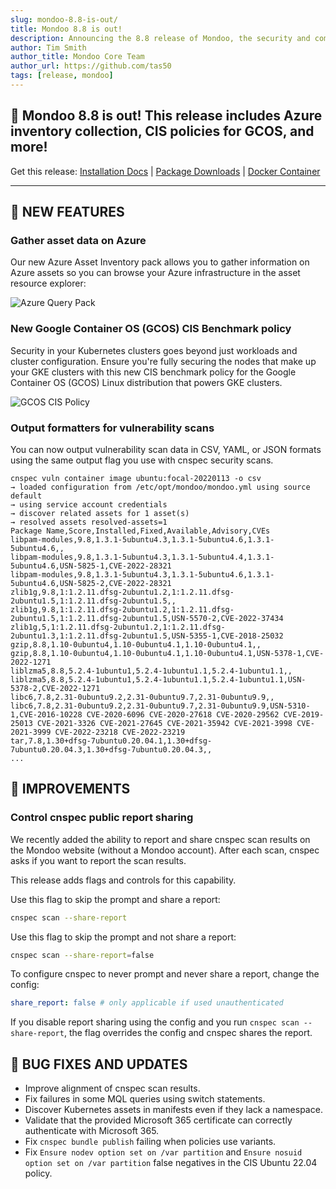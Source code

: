 ```yaml
---
slug: mondoo-8.8-is-out/
title: Mondoo 8.8 is out!
description: Announcing the 8.8 release of Mondoo, the security and compliance platform that prioritizes risks that matter most in your infrastructure.
author: Tim Smith
author_title: Mondoo Core Team
author_url: https://github.com/tas50
tags: [release, mondoo]
---
```


## 🥳 Mondoo 8.8 is out! This release includes Azure inventory collection, CIS policies for GCOS, and more!

Get this release: [Installation Docs](/cnspec/) | [Package Downloads](https://releases.mondoo.com/cnspec/) | [Docker Container](https://hub.docker.com/r/mondoo/cnspec)

---

## 🎉 NEW FEATURES

### Gather asset data on Azure

Our new Azure Asset Inventory pack allows you to gather information on Azure assets so you can browse your Azure infrastructure in the asset resource explorer:

![Azure Query Pack](/img/releases/2023-05-02-mondoo-8.8-is-out/azure.png)

### New Google Container OS (GCOS) CIS Benchmark policy

Security in your Kubernetes clusters goes beyond just workloads and cluster configuration. Ensure you're fully securing the nodes that make up your GKE clusters with this new CIS benchmark policy for the Google Container OS (GCOS) Linux distribution that powers GKE clusters.

![GCOS CIS Policy](/img/releases/2023-05-02-mondoo-8.8-is-out/gcos.png)

### Output formatters for vulnerability scans

You can now output vulnerability scan data in CSV, YAML, or JSON formats using the same output flag you use with cnspec security scans.

```text
cnspec vuln container image ubuntu:focal-20220113 -o csv
→ loaded configuration from /etc/opt/mondoo/mondoo.yml using source default
→ using service account credentials
→ discover related assets for 1 asset(s)
→ resolved assets resolved-assets=1
Package Name,Score,Installed,Fixed,Available,Advisory,CVEs
libpam-modules,9.8,1.3.1-5ubuntu4.3,1.3.1-5ubuntu4.6,1.3.1-5ubuntu4.6,,
libpam-modules,9.8,1.3.1-5ubuntu4.3,1.3.1-5ubuntu4.4,1.3.1-5ubuntu4.6,USN-5825-1,CVE-2022-28321
libpam-modules,9.8,1.3.1-5ubuntu4.3,1.3.1-5ubuntu4.6,1.3.1-5ubuntu4.6,USN-5825-2,CVE-2022-28321
zlib1g,9.8,1:1.2.11.dfsg-2ubuntu1.2,1:1.2.11.dfsg-2ubuntu1.5,1:1.2.11.dfsg-2ubuntu1.5,,
zlib1g,9.8,1:1.2.11.dfsg-2ubuntu1.2,1:1.2.11.dfsg-2ubuntu1.5,1:1.2.11.dfsg-2ubuntu1.5,USN-5570-2,CVE-2022-37434
zlib1g,5,1:1.2.11.dfsg-2ubuntu1.2,1:1.2.11.dfsg-2ubuntu1.3,1:1.2.11.dfsg-2ubuntu1.5,USN-5355-1,CVE-2018-25032
gzip,8.8,1.10-0ubuntu4,1.10-0ubuntu4.1,1.10-0ubuntu4.1,,
gzip,8.8,1.10-0ubuntu4,1.10-0ubuntu4.1,1.10-0ubuntu4.1,USN-5378-1,CVE-2022-1271
liblzma5,8.8,5.2.4-1ubuntu1,5.2.4-1ubuntu1.1,5.2.4-1ubuntu1.1,,
liblzma5,8.8,5.2.4-1ubuntu1,5.2.4-1ubuntu1.1,5.2.4-1ubuntu1.1,USN-5378-2,CVE-2022-1271
libc6,7.8,2.31-0ubuntu9.2,2.31-0ubuntu9.7,2.31-0ubuntu9.9,,
libc6,7.8,2.31-0ubuntu9.2,2.31-0ubuntu9.7,2.31-0ubuntu9.9,USN-5310-1,CVE-2016-10228 CVE-2020-6096 CVE-2020-27618 CVE-2020-29562 CVE-2019-25013 CVE-2021-3326 CVE-2021-27645 CVE-2021-35942 CVE-2021-3998 CVE-2021-3999 CVE-2022-23218 CVE-2022-23219
tar,7.8,1.30+dfsg-7ubuntu0.20.04.1,1.30+dfsg-7ubuntu0.20.04.3,1.30+dfsg-7ubuntu0.20.04.3,,
...
```

## 🧹 IMPROVEMENTS

### Control cnspec public report sharing

We recently added the ability to report and share cnspec scan results on the Mondoo website (without a Mondoo account). After each scan, cnspec asks if you want to report the scan results.

This release adds flags and controls for this capability.

Use this flag to skip the prompt and share a report:

```bash
cnspec scan --share-report
```

Use this flag to skip the prompt and not share a report:

```bash
cnspec scan --share-report=false
```

To configure cnspec to never prompt and never share a report, change the config:

```yaml
share_report: false # only applicable if used unauthenticated
```

If you disable report sharing using the config and you run `cnspec scan --share-report`, the flag overrides the config and cnspec shares the report.

## 🐛 BUG FIXES AND UPDATES

- Improve alignment of cnspec scan results.
- Fix failures in some MQL queries using switch statements.
- Discover Kubernetes assets in manifests even if they lack a namespace.
- Validate that the provided Microsoft 365 certificate can correctly authenticate with Microsoft 365.
- Fix `cnspec bundle publish` failing when policies use variants.
- Fix `Ensure nodev option set on /var partition` and `Ensure nosuid option set on /var partition` false negatives in the CIS Ubuntu 22.04 policy.
